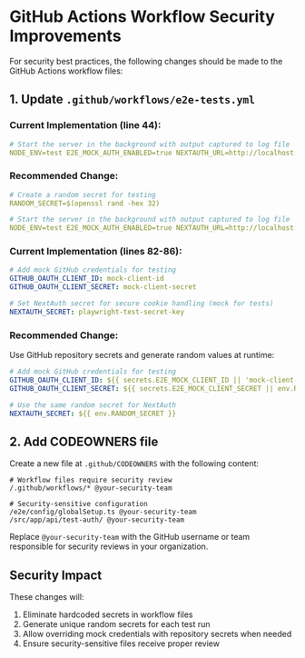 # GitHub Actions Workflow Security Improvements

For security best practices, the following changes should be made to the GitHub Actions workflow files:

## 1. Update `.github/workflows/e2e-tests.yml`

### Current Implementation (line 44):
```yaml
# Start the server in the background with output captured to log file
NODE_ENV=test E2E_MOCK_AUTH_ENABLED=true NEXTAUTH_URL=http://localhost:3000 NEXT_PUBLIC_GITHUB_APP_NAME=pulse-summarizer NEXTAUTH_SECRET=playwright-test-secret-key npm run dev > e2e/server.log 2>&1 &
```

### Recommended Change:
```yaml
# Create a random secret for testing
RANDOM_SECRET=$(openssl rand -hex 32)

# Start the server in the background with output captured to log file
NODE_ENV=test E2E_MOCK_AUTH_ENABLED=true NEXTAUTH_URL=http://localhost:3000 NEXT_PUBLIC_GITHUB_APP_NAME=pulse-summarizer NEXTAUTH_SECRET="$RANDOM_SECRET" npm run dev > e2e/server.log 2>&1 &
```

### Current Implementation (lines 82-86):
```yaml
# Add mock GitHub credentials for testing
GITHUB_OAUTH_CLIENT_ID: mock-client-id
GITHUB_OAUTH_CLIENT_SECRET: mock-client-secret

# Set NextAuth secret for secure cookie handling (mock for tests)
NEXTAUTH_SECRET: playwright-test-secret-key
```

### Recommended Change:
Use GitHub repository secrets and generate random values at runtime:

```yaml
# Add mock GitHub credentials for testing
GITHUB_OAUTH_CLIENT_ID: ${{ secrets.E2E_MOCK_CLIENT_ID || 'mock-client-id' }}
GITHUB_OAUTH_CLIENT_SECRET: ${{ secrets.E2E_MOCK_CLIENT_SECRET || env.RANDOM_SECRET }}

# Use the same random secret for NextAuth
NEXTAUTH_SECRET: ${{ env.RANDOM_SECRET }}
```

## 2. Add CODEOWNERS file

Create a new file at `.github/CODEOWNERS` with the following content:

```
# Workflow files require security review
/.github/workflows/* @your-security-team

# Security-sensitive configuration
/e2e/config/globalSetup.ts @your-security-team
/src/app/api/test-auth/ @your-security-team
```

Replace `@your-security-team` with the GitHub username or team responsible for security reviews in your organization.

## Security Impact

These changes will:

1. Eliminate hardcoded secrets in workflow files
2. Generate unique random secrets for each test run
3. Allow overriding mock credentials with repository secrets when needed
4. Ensure security-sensitive files receive proper review